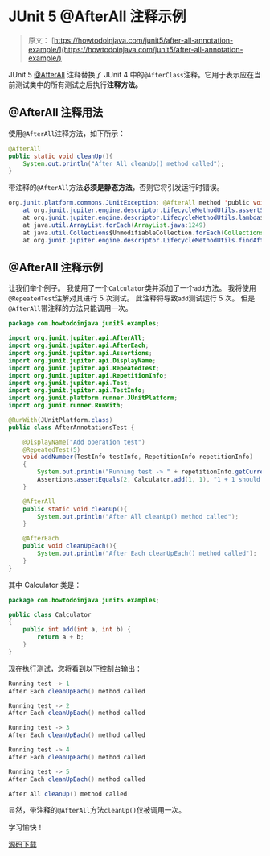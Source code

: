 # JUnit 5 @AfterAll 注释示例

> 原文： [https://howtodoinjava.com/junit5/after-all-annotation-example/](https://howtodoinjava.com/junit5/after-all-annotation-example/)

JUnit 5 [@AfterAll](http://junit.org/junit5/docs/current/api/org/junit/jupiter/api/AfterAll.html) 注释替换了 JUnit 4 中的`@AfterClass`注释。它用于表示应在当前测试类中的所有测试之后执行**注释方法。**

## @AfterAll 注释用法

使用`@AfterAll`注释方法，如下所示：

```java
@AfterAll
public static void cleanUp(){
	System.out.println("After All cleanUp() method called");
}

```

带注释的`@AfterAll`方法**必须是静态方法**，否则它将引发运行时错误。

```java
org.junit.platform.commons.JUnitException: @AfterAll method 'public void com.howtodoinjava.junit5.examples.JUnit5AnnotationsExample.cleanUp()' must be static.
	at org.junit.jupiter.engine.descriptor.LifecycleMethodUtils.assertStatic(LifecycleMethodUtils.java:66)
	at org.junit.jupiter.engine.descriptor.LifecycleMethodUtils.lambda$findAfterAllMethods$1(LifecycleMethodUtils.java:48)
	at java.util.ArrayList.forEach(ArrayList.java:1249)
	at java.util.Collections$UnmodifiableCollection.forEach(Collections.java:1080)
	at org.junit.jupiter.engine.descriptor.LifecycleMethodUtils.findAfterAllMethods(LifecycleMethodUtils.java:48)

```

## @AfterAll 注释示例

让我们举个例子。 我使用了一个`Calculator`类并添加了一个`add`方法。 我将使用`@RepeatedTest`注解对其进行 5 次测试。 此注释将导致`add`测试运行 5 次。 但是`@AfterAll`带注释的方法只能调用一次。

```java
package com.howtodoinjava.junit5.examples;

import org.junit.jupiter.api.AfterAll;
import org.junit.jupiter.api.AfterEach;
import org.junit.jupiter.api.Assertions;
import org.junit.jupiter.api.DisplayName;
import org.junit.jupiter.api.RepeatedTest;
import org.junit.jupiter.api.RepetitionInfo;
import org.junit.jupiter.api.Test;
import org.junit.jupiter.api.TestInfo;
import org.junit.platform.runner.JUnitPlatform;
import org.junit.runner.RunWith;

@RunWith(JUnitPlatform.class)
public class AfterAnnotationsTest {

	@DisplayName("Add operation test")
	@RepeatedTest(5)
	void addNumber(TestInfo testInfo, RepetitionInfo repetitionInfo) 
	{
		System.out.println("Running test -> " + repetitionInfo.getCurrentRepetition());
		Assertions.assertEquals(2, Calculator.add(1, 1), "1 + 1 should equal 2");
	}

	@AfterAll
	public static void cleanUp(){
		System.out.println("After All cleanUp() method called");
	}

	@AfterEach
	public void cleanUpEach(){
		System.out.println("After Each cleanUpEach() method called");
	}
}

```

其中 Calculator 类是：

```java
package com.howtodoinjava.junit5.examples;

public class Calculator 
{
	public int add(int a, int b) {
		return a + b;
	}
}

```

现在执行测试，您将看到以下控制台输出：

```java
Running test -> 1
After Each cleanUpEach() method called

Running test -> 2
After Each cleanUpEach() method called

Running test -> 3
After Each cleanUpEach() method called

Running test -> 4
After Each cleanUpEach() method called

Running test -> 5
After Each cleanUpEach() method called

After All cleanUp() method called

```

显然，带注释的`@AfterAll`方法`cleanUp()`仅被调用一次。

学习愉快！

[源码下载](https://github.com/lokeshgupta1981/Junit5Examples/tree/master/JUnit5Examples)